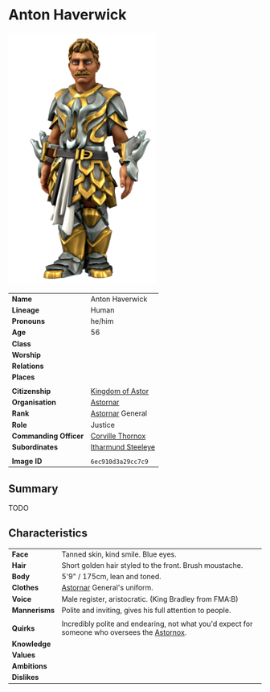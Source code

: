 # Anton Haverwick

<img src="https://raw.githubusercontent.com/jesskelsall/astarus-images/main/characters/portraits/6ec910d3a29cc7c9.png" height="500" />

|||
| --- | --- |
| **Name** | Anton Haverwick | character.3
| **Lineage** | Human |
| **Pronouns** | he/him |
| **Age** | 56 |
| **Class** | |
| **Worship** | |
| **Relations** | |
| **Places** | |
|||
| **Citizenship** | [Kingdom of Astor](../civilisations/kingdom-of-astor/kingdom-of-astor.md) |
| **Organisation** | [Astornar](../organisations/astornar.md) |
| **Rank** | [Astornar](../organisations/astornar.md) General |
| **Role** | Justice |
| **Commanding Officer** | [Corville Thornox](corville-thornox.md) |
| **Subordinates** | [Itharmund Steeleye](itharmund-steeleye.md) |
|||
| **Image ID** | `6ec910d3a29cc7c9` |

## Summary

TODO

## Characteristics

| | |
| --- | --- |
| **Face** | Tanned skin, kind smile. Blue eyes. | characteristics.2
| **Hair** | Short golden hair styled to the front. Brush moustache. |
| **Body** | 5'9" / 175cm, lean and toned. |
| **Clothes** | [Astornar](../organisations/astornar.md) General's uniform. |
| **Voice** | Male register, aristocratic. (King Bradley from FMA:B) |
| **Mannerisms** | Polite and inviting, gives his full attention to people. |
| | |
| **Quirks** | Incredibly polite and endearing, not what you'd expect for someone who oversees the [Astornox](../organisations/astornox/astornox.md). |
| **Knowledge** | |
| **Values** | |
| **Ambitions** | |
| **Dislikes** | |
